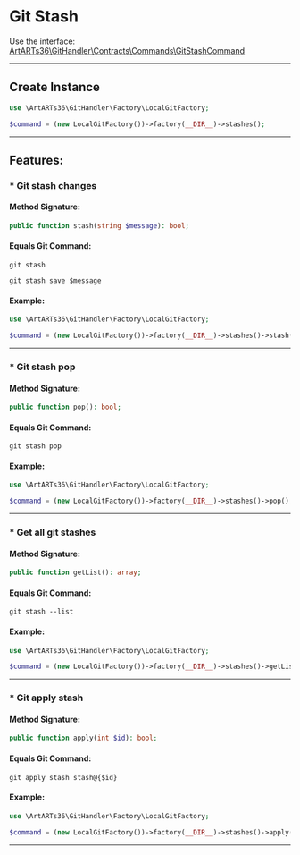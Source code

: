# Git Stash

Use the interface: [ArtARTs36\GitHandler\Contracts\Commands\GitStashCommand](/Users/artem/PhpstormProjects/artarts36/libraries/git/src/Contracts/Commands/GitStashCommand.php)

---

## Create Instance

```php
use \ArtARTs36\GitHandler\Factory\LocalGitFactory;

$command = (new LocalGitFactory())->factory(__DIR__)->stashes();
```

---

## Features:

### * Git stash changes

#### Method Signature:



```php
public function stash(string $message): bool;
```

#### Equals Git Command:

`git stash`

`git stash save $message`

#### Example:

```php
use \ArtARTs36\GitHandler\Factory\LocalGitFactory;

$command = (new LocalGitFactory())->factory(__DIR__)->stashes()->stash('message-test');
```

---
### * Git stash pop

#### Method Signature:



```php
public function pop(): bool;
```

#### Equals Git Command:

`git stash pop`

#### Example:

```php
use \ArtARTs36\GitHandler\Factory\LocalGitFactory;

$command = (new LocalGitFactory())->factory(__DIR__)->stashes()->pop();
```

---
### * Get all git stashes

#### Method Signature:



```php
public function getList(): array;
```

#### Equals Git Command:

`git stash --list`

#### Example:

```php
use \ArtARTs36\GitHandler\Factory\LocalGitFactory;

$command = (new LocalGitFactory())->factory(__DIR__)->stashes()->getList();
```

---
### * Git apply stash

#### Method Signature:



```php
public function apply(int $id): bool;
```

#### Equals Git Command:

`git apply stash stash@{$id}`

#### Example:

```php
use \ArtARTs36\GitHandler\Factory\LocalGitFactory;

$command = (new LocalGitFactory())->factory(__DIR__)->stashes()->apply(1);
```

---

